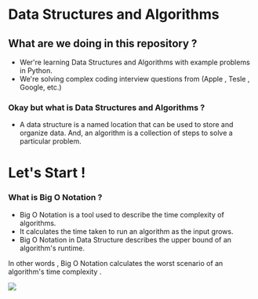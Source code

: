 # Data Structures and Algorithms

## What are we doing in this repository ? 
- Wer're learning Data Structures and Algorithms with example problems in Python.
- We're solving complex coding interview questions from (Apple , Tesle , Google, etc.)
### Okay but what is Data Structures and Algorithms ?
- A data structure is a named location that can be used to store and organize data. And, an algorithm is a collection of steps to solve a particular problem.

# Let's Start ! 

### What is Big O Notation ? 
- Big O Notation is a tool used to describe the time complexity of algorithms.
- It calculates the time taken to run an algorithm as the input grows.
- Big O Notation in Data Structure describes the upper bound of an algorithm's runtime.

In other words , Big O Notation calculates the worst scenario of  an algorithm's time  complexity .

<p align="leading">
  <img src= "https://paper-attachments.dropbox.com/s_2D428973624E7FC84C7D69D11421DE762BEA6B6F3361231FCDCAE0425D14526F_1664885448372_Untitled.drawio+17.png" >
</p>



